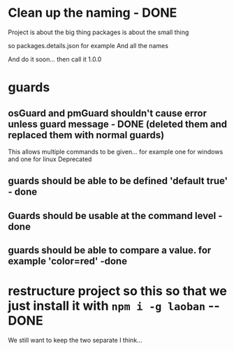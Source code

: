 # Clean up the naming - DONE

Project is about the big thing
packages is about the small thing

so packages.details.json for example
And all the names

And do it soon... then call it 1.0.0

# guards 

## osGuard and pmGuard shouldn't cause error unless guard message - DONE (deleted them and replaced them with normal guards)
This allows multiple  commands to be given... for example one for windows and one for linux
Deprecated

## guards should be able to be defined 'default true' - done

## Guards should be usable at the command level - done

## guards should be able to compare a value. for example 'color=red' -done

# restructure project so this so that we just install it with `npm i -g laoban` --DONE

We still want to keep the two separate I think... 

